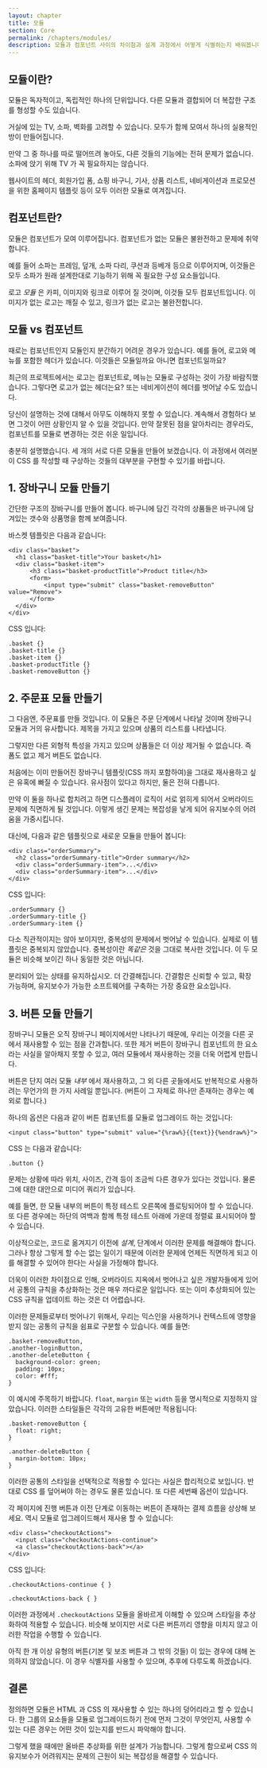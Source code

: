 ```yaml
---
layout: chapter
title: 모듈
section: Core
permalink: /chapters/modules/
description: 모듈과 컴포넌트 사이의 차이점과 설계 과정에서 어떻게 식별하는지 배워봅니다. 그리고 몇 가지 모듈 예시를 직접 코딩해봅니다.
---
```


## 모듈이란?

모듈은 독자적이고, 독립적인 하나의 단위입니다. 다른 모듈과 결합되어 더 복잡한 구조를 형성할 수도 있습니다.

거실에 있는 TV, 소파, 벽화를 고려할 수 있습니다. 모두가 함께 모여서 하나의 실용적인 방이 만들어집니다.

만약 그 중 하나를 따로 떨어뜨려 놓아도, 다른 것들의 기능에는 전혀 문제가 없습니다. 소파에 앉기 위해 TV 가 꼭 필요하지는 않습니다.

웹사이트의 헤더, 회원가입 폼, 쇼핑 바구니, 기사, 상품 리스트, 네비게이션과 프로모션을 위한 홈페이지 템플릿 등이 모두 이러한 모듈로 여겨집니다.

## 컴포넌트란?

모듈은 컴포넌트가 모여 이루어집니다. 컴포넌트가 없는 모듈은 불완전하고 문제에 취약합니다.

예를 들어 소파는 프레임, 덮개, 소파 다리, 쿠션과 등베개 등으로 이루어지며, 이것들은 모두 소파가 원래 설계한대로 기능하기 위해 꼭 필요한 구성 요소들입니다.

로고 _모듈_ 은 카피, 이미지와 링크로 이루어 질 것이며, 이것들 모두 컴포넌트입니다. 이미지가 없는 로고는 깨질 수 있고, 링크가 없는 로고는 불완전합니다.

## 모듈 vs 컴포넌트

때로는 컴포넌트인지 모듈인지 분간하기 어려운 경우가 있습니다. 예를 들어, 로고와 메뉴를 포함한 헤더가 있습니다. 이것들은 모듈일까요 아니면 컴포넌트일까요?

최근의 프로젝트에서는 로고는 컴포넌트로, 메뉴는 모듈로 구성하는 것이 가장 바람직했습니다. 그렇다면 로고가 없는 헤더는요? 또는 네비게이션이 헤더를 벗어날 수도 있습니다.

당신이 설명하는 것에 대해서 아무도 이해하지 못할 수 있습니다. 계속해서 경험하다 보면 그것이 어떤 상황인지 알 수 있을 것입니다. 만약 잘못된 점을 알아차리는 경우라도, 컴포넌트를 모듈로 변경하는 것은 쉬운 일입니다.

충분히 설명했습니다. 세 개의 서로 다른 모듈을 만들어 보겠습니다. 이 과정에서 여러분이 CSS 를 작성할 때 구상하는 것들의 대부분을 구현할 수 있기를 바랍니다.

## 1. 장바구니 모듈 만들기

간단한 구조의 장바구니를 만들어 봅니다. 바구니에 담긴 각각의 상품들은 바구니에 담겨있는 갯수와 상품명을 함께 보여줍니다.

바스켓 템플릿은 다음과 같습니다:

    <div class="basket">
      <h1 class="basket-title">Your basket</h1>
      <div class="basket-item">
          <h3 class="basket-productTitle">Product title</h3>
          <form>
              <input type="submit" class="basket-removeButton" value="Remove">
          </form>
      </div>
    </div>

CSS 입니다:

    .basket {}
    .basket-title {}
    .basket-item {}
    .basket-productTitle {}
    .basket-removeButton {}

## 2. 주문표 모듈 만들기

그 다음엔, 주문표를 만들 것입니다. 이 모듈은 주문 단계에서 나타날 것이며 장바구니 모듈과 거의 유사합니다. 제목을 가지고 있으며 상품의 리스트를 나타냅니다.

그렇지만 다른 외형적 특성을 가지고 있으며 상품들은 더 이상 제거될 수 없습니다. 즉 폼도 없고 제거 버튼도 없습니다.

처음에는 이미 만들어진 장바구니 템플릿(CSS 까지 포함하여)을 그대로 재사용하고 싶은 유혹에 빠질 수 있습니다. 유사점이 있다고 하지만, 둘은 전혀 다릅니다.

만약 이 둘을 하나로 합치려고 하면 디스플레이 로직이 서로 얽히게 되어서 오버라이드 문제에 직면하게 될 것입니다. 이렇게 생긴 문제는 복잡성을 낳게 되어 유지보수의 어려움을 가중시킵니다.

대신에, 다음과 같은 템플릿으로 새로운 모듈을 만들어 봅니다:

    <div class="orderSummary">
      <h2 class="orderSummary-title">Order summary</h2>
      <div class="orderSummary-item">...</div>
      <div class="orderSummary-item">...</div>
    </div>

CSS 입니다:

    .orderSummary {}
    .orderSummary-title {}
    .orderSummary-item {}

다소 직관적이지는 않아 보이지만, 중복성의 문제에서 벗어날 수 있습니다. 실제로 이 템플릿은 중복되지 않았습니다. 중복성이란 _똑같은_ 것을 그대로 복사한 것입니다. 이 두 모듈은 비슷해 보이긴 하나 동일한 것은 아닙니다.

분리되어 있는 상태를 유지하십시오. 더 간결해집니다. 간결함은 신뢰할 수 있고, 확장 가능하며, 유지보수가 가능한 소프트웨어를 구축하는 가장 중요한 요소입니다.

## 3. 버튼 모듈 만들기

장바구니 모듈은 오직 장바구니 페이지에서만 나타나기 때문에, 우리는 이것을 다른 곳에서 재사용할 수 있는 점을 간과합니다. 또한 제거 버튼이 장바구니 컴포넌트의 한 요소라는 사실을 알아채지 못할 수 있고, 여러 모듈에서 재사용하는 것을 더욱 어렵게 만듭니다.

버튼은 단지 여러 모듈 _내부_ 에서 재사용하고, 그 외 다른 곳들에서도 반복적으로 사용하려는 무언가의 한 가지 사례일 뿐입니다. (버튼이 그 자체로 하나만 존재하는 경우는 예외로 합니다.)

하나의 옵션은 다음과 같이 버튼 컴포넌트를 모듈로 업그레이드 하는 것입니다:

    <input class="button" type="submit" value="{%raw%}{{text}}{%endraw%}">

CSS 는 다음과 같습니다:

    .button {}

문제는 상황에 따라 위치, 사이즈, 간격 등이 조금씩 다른 경우가 있다는 것입니다. 물론 그에 대한 대안으로 미디어 쿼리가 있습니다.

예를 들면, 한 모듈 내부의 버튼이 특정 테스트 오른쪽에 플로팅되어야 할 수 있습니다. 또 다른 경우에는 하단의 여백과 함께 특정 테스트 아래에 가운데 정렬료 표시되어야 할 수 있습니다.

이상적으로는, 코드로 옮겨지기 이전에 _설계_, 단계에서 이러한 문제를 해결해야 합니다. 그러나 항상 그렇게 할 수는 없는 일이기 때문에 이러한 문제에 언제든 직면하게 되고 이를 해결할 수 있어야 한다는 사실을 가정해야 합니다.

더욱이 이러한 차이점으로 인해, 오버라이드 지옥에서 벗어나고 싶은 개발자들에게 있어서 공통의 규칙을 추상화하는 것은 매우 까다로운 일입니다. 또는 이미 추상화되어 있는 CSS 규칙을 업데이트 하는 것은 더 어렵습니다.

이러한 문제들로부터 벗어나기 위해서, 우리는 믹스인을 사용하거나 컨텍스트에 영향을 받지 않는 공통의 규칙을 쉼표로 구분할 수 있습니다. 예를 들면:

    .basket-removeButton,
    .another-loginButton,
    .another-deleteButton {
      background-color: green;
      padding: 10px;
      color: #fff;
    }

이 예시에 주목하기 바랍니다. `float`, `margin` 또는 `width` 등을 명시적으로 지정하지 않았습니다. 이러한 스타일들은 각각의 고유한 버튼에만 적용됩니다:

    .basket-removeButton {
      float: right;
    }

    .another-deleteButton {
      margin-bottom: 10px;
    }

이러한 공통의 스타일을 선택적으로 적용할 수 있다는 사실은 합리적으로 보입니다. 반대로 CSS 를 덮어써야 하는 경우도 물론 있습니다. 또 다른 세번째 옵션이 있습니다.

각 페이지에 진행 버튼과 이전 단계로 이동하는 버튼이 존재하는 결제 흐름을 상상해 보세요. 역시 모듈로 업그레이드해서 재사용 할 수 있습니다:

    <div class="checkoutActions">
      <input class="checkoutActions-continue">
      <a class="checkoutActions-back"></a>
    </div>

CSS 입니다:

    .checkoutActions-continue { }

    .checkoutActions-back { }

이러한 과정에서 `.checkoutActions` 모듈을 올바르게 이해할 수 있으며 스타일을 추상화하여 적용할 수 있습니다. 비슷해 보이지만 서로 다른 버튼끼리 영향을 미치지 않고 이러한 작업을 수행할 수 있습니다.

아직 한 개 이상 유형의 버튼(기본 및 보조 버튼과 그 밖의 것들) 이 있는 경우에 대해 논의하지 않았습니다. 이 경우 식별자를 사용할 수 있으며, 추후에 다루도록 하겠습니다.

## 결론

정의하면 모듈은 HTML 과 CSS 의 재사용할 수 있는 하나의 덩어리라고 할 수 있습니다. 한 그룹의 요소들을 모듈로 업그레이드하기 전에 먼저 그것이 무엇인지, 사용할 수 있는 다른 경우는 어떤 것이 있는지를 반드시 파악해야 합니다.

그렇게 했을 때에만 올바른 추상화를 위한 설계가 가능합니다. 그렇게 함으로써 CSS 의 유지보수가 어려워지는 문제의 근원이 되는 복잡성을 해결할 수 있습니다.
